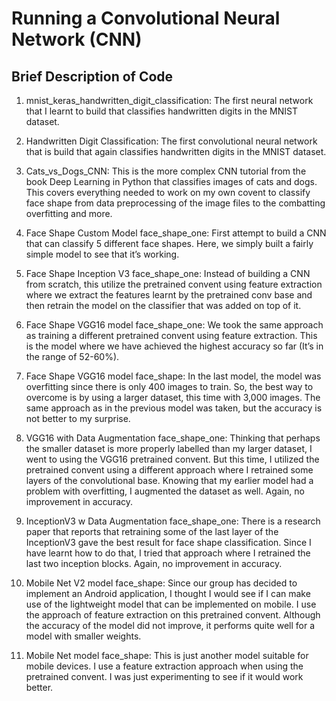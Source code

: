 # Running a Convolutional Neural Network (CNN)

## Brief Description of Code

1. mnist_keras_handwritten_digit_classification:
	The first neural network that I learnt to build that classifies handwritten digits in the MNIST dataset. 

2. Handwritten Digit Classification:
	The first convolutional neural network that is build that again classifies handwritten digits in the MNIST dataset. 

3. Cats_vs_Dogs_CNN:
	This is the more complex CNN tutorial from the book Deep Learning in Python that classifies images of cats and dogs. This covers everything needed to work on my own covent to classify face shape from data preprocessing of the image files to the combatting overfitting and more. 

4. Face Shape Custom Model face_shape_one:
	First attempt to build a CNN that can classify 5 different face shapes. Here, we simply built a fairly simple model to see that it’s working.

5. Face Shape Inception V3 face_shape_one:
	Instead of building a CNN from scratch, this utilize the pretrained convent using feature extraction where we extract the features learnt by the pretrained conv base and then retrain the model on the classifier that was added on top of it.


6. Face Shape VGG16 model face_shape_one:
	We took the same approach as training a different pretrained convent using feature extraction. This is the model where we have achieved the highest accuracy so far (It’s in the range of 52-60%).

7. Face Shape VGG16 model face_shape:
	In the last model, the model was overfitting since there is  only 400 images to train. So, the best way to overcome is by using a larger dataset, this time with 3,000 images. The same approach as in the previous model was taken, but the accuracy is not better to my surprise. 

8. VGG16 with Data Augmentation face_shape_one:
	Thinking that perhaps the smaller dataset is more properly labelled than my larger dataset, I went to using the VGG16 pretrained convent. But this time, I utilized the pretrained convent using a different approach where I retrained some layers of the convolutional base. Knowing that my earlier model had a problem with overfitting, I augmented the dataset as well. Again, no improvement in accuracy.

9. InceptionV3 w Data Augmentation face_shape_one: 
	There is a research paper that reports that retraining some of the last layer of the InceptionV3 gave the best result for face shape classification. Since I have learnt how to do that, I tried that approach where I retrained the last two inception blocks. Again, no improvement in accuracy.


10. Mobile Net V2 model  face_shape:
	Since our group has decided to implement an Android application, I thought I would see if I can make use of the lightweight model that can be implemented on mobile. I use the approach of feature extraction on this pretrained convent. Although the accuracy of the model did not improve, it performs quite well for a model with smaller weights. 

11. Mobile Net model face_shape:
	This is just another model suitable for mobile devices. I use a feature extraction approach when using the pretrained convent.  I was just experimenting to see if it would work better. 
